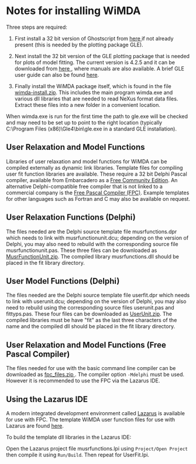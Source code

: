 <h1>Notes for installing WiMDA</h1>

Three steps are required:

1) First install a 32 bit version of Ghostscript from <a href="https://www.ghostscript.com/releases/gsdnld.html" >here </a> if not already present (this is needed by the plotting package GLE). 

2) Next install the 32 bit version of the GLE plotting package that is needed for plots of model fitting. 
The current version is 4.2.5 and it can be downloaded from <a href="https://glx.sourceforge.io/downloads/downloads.html" >here </a>, 
where manuals are also available. 
A brief GLE user guide can also be found <a href="http://users.ox.ac.uk/~sjb/gle/glemanual/" >here</a>.

3) Finally install the WiMDA package itself, which is found in the file <a href=download/currentwimda/wimda-install.zip >wimda-install.zip</a>. 
This includes the main program wimda.exe and various dll libraries that are needed to read NeXus format data files. 
Extract these files into a new folder in a convenient location. 

When wimda.exe is run for the first time the path to gle.exe will be checked and may need to be set up to point to the right location 
(typically C:\Program Files (x86)\Gle4\bin\gle.exe in a standard GLE installation).

<h2>User Relaxation and Model Functions</h2>

Libraries of user relaxation and model functions for WiMDA can be compiled externally as dynamic link libraries. 
Template files for compiling user fit function libraries are available. 
These require a 32 bit Delphi Pascal compiler, available from Embarcadero as a <a href="https://www.embarcadero.com/products/delphi/starter" >Free Community Edition</a>. 
An alternative Delphi-compatible free compiler that is not linked to a commercial company is the <a href="https://www.freepascal.org/">Free Pascal Compiler (FPC)</a>. 
Example templates for other languages such as Fortran and C may also be available on request.

<h2>User Relaxation Functions (Delphi)</h2>

The files needed are the Delphi source template file musrfunctions.dpr which needs to link with musrfunctionunit.dcu; 
depending on the version of Delphi, you may also need to rebuild with the corresponding source file musrfunctionunit.pas. 
These three files can be downloaded as <a href=/download/userfunctions/MusrFunctionUnit.zip >MusrFunctionUnit.zip</a>. 
The compiled library musrfunctions.dll should be placed in the fit library directory.

<h2>User Model Functions (Delphi)</h2>

The files needed are the Delphi source template file userfit.dpr which needs to link with userunit.dcu; 
depending on the version of Delphi, you may also need to rebuild using the corresponding source files userunit.pas and fittyps.pas. 
These four files can be downloaded as <a href=/download/userfunctions/UserUnit.zip >UserUnit.zip</a>. 
The compiled libraries must be have "fit" as the last three characters of the name and the compiled dll should be placed in the fit library directory.

<h2>User Relaxation and Model Functions (Free Pascal Compiler)</h2>

The files needed for use with the basic command line compiler can be downloaded as <a href=/download/fpc_files/fpc_files.zip >fpc_files.zip </a>. 
The compiler option `-Mdelphi` must be used. However it is recommended to use the FPC via the Lazarus IDE.

<h2>Using the Lazarus IDE</h2>

A modern integrated development environment called <a href="https://www.lazarus-ide.org/" >Lazarus</a> is available for use with FPC. 
The template WiMDA user function files for use with Lazarus are found <a href=/download/fpc_files/Lazarus_files.zip >here</a>.

To build the template dll libraries in the Lazarus IDE:

Open the Lazarus project file musrfunctions.lpi using `Project/Open Project` then compile it using `Run/Build`. 
Then repeat for UserFit.lpi.

